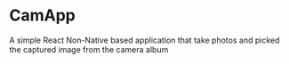 # CamApp
A simple React Non-Native based application that take photos and picked the captured image from the camera album
